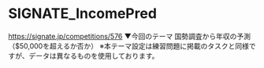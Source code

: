 # SIGNATE_IncomePred
https://signate.jp/competitions/576
▼今回のテーマ
国勢調査から年収の予測（$50,000を超えるか否か）
※本テーマ設定は練習問題に掲載のタスクと同様ですが、データは異なるものを使用しております。
